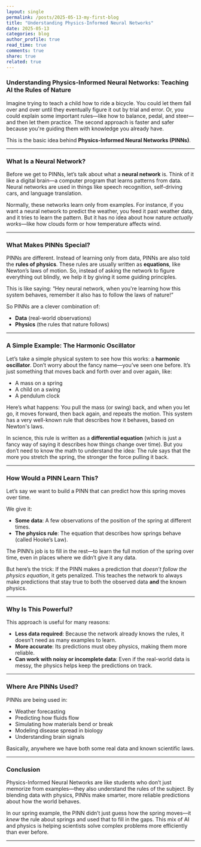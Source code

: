 ```yaml
---
layout: single
permalink: /posts/2025-05-13-my-first-blog
title: "Understanding Physics-Informed Neural Networks"
date: 2025-05-13
categories: blog
author_profile: true
read_time: true
comments: true
share: true
related: true
---
```



### **Understanding Physics-Informed Neural Networks: Teaching AI the Rules of Nature**

Imagine trying to teach a child how to ride a bicycle. You could let them fall over and over until they eventually figure it out by trial and error. Or, you could explain some important rules—like how to balance, pedal, and steer—and then let them practice. The second approach is faster and safer because you're guiding them with knowledge you already have.

This is the basic idea behind **Physics-Informed Neural Networks (PINNs)**.

---

### **What Is a Neural Network?**

Before we get to PINNs, let’s talk about what a **neural network** is. Think of it like a digital brain—a computer program that learns patterns from data. Neural networks are used in things like speech recognition, self-driving cars, and language translation.

Normally, these networks learn only from examples. For instance, if you want a neural network to predict the weather, you feed it past weather data, and it tries to learn the pattern. But it has no idea about how nature *actually works*—like how clouds form or how temperature affects wind.

---

### **What Makes PINNs Special?**

PINNs are different. Instead of learning only from data, PINNs are also told the **rules of physics**. These rules are usually written as **equations**, like Newton’s laws of motion. So, instead of asking the network to figure everything out blindly, we help it by giving it some guiding principles.

This is like saying: “Hey neural network, when you're learning how this system behaves, remember it also has to follow the laws of nature!”

So PINNs are a clever combination of:

* **Data** (real-world observations)
* **Physics** (the rules that nature follows)

---

### **A Simple Example: The Harmonic Oscillator**

Let’s take a simple physical system to see how this works: a **harmonic oscillator**. Don’t worry about the fancy name—you’ve seen one before. It’s just something that moves back and forth over and over again, like:

* A mass on a spring
* A child on a swing
* A pendulum clock

Here’s what happens: You pull the mass (or swing) back, and when you let go, it moves forward, then back again, and repeats the motion. This system has a very well-known rule that describes how it behaves, based on Newton's laws.

In science, this rule is written as a **differential equation** (which is just a fancy way of saying it describes how things change over time). But you don’t need to know the math to understand the idea: The rule says that the more you stretch the spring, the stronger the force pulling it back.

---

### **How Would a PINN Learn This?**

Let’s say we want to build a PINN that can predict how this spring moves over time.

We give it:

* **Some data**: A few observations of the position of the spring at different times.
* **The physics rule**: The equation that describes how springs behave (called Hooke’s Law).

The PINN’s job is to fill in the rest—to learn the full motion of the spring over time, even in places where we didn’t give it any data.

But here’s the trick: If the PINN makes a prediction that *doesn’t follow the physics equation*, it gets penalized. This teaches the network to always make predictions that stay true to both the observed data **and** the known physics.

---

### **Why Is This Powerful?**

This approach is useful for many reasons:

* **Less data required**: Because the network already knows the rules, it doesn’t need as many examples to learn.
* **More accurate**: Its predictions must obey physics, making them more reliable.
* **Can work with noisy or incomplete data**: Even if the real-world data is messy, the physics helps keep the predictions on track.

---

### **Where Are PINNs Used?**

PINNs are being used in:

* Weather forecasting
* Predicting how fluids flow
* Simulating how materials bend or break
* Modeling disease spread in biology
* Understanding brain signals

Basically, anywhere we have both some real data and known scientific laws.

---

### **Conclusion**

Physics-Informed Neural Networks are like students who don’t just memorize from examples—they also understand the rules of the subject. By blending data with physics, PINNs make smarter, more reliable predictions about how the world behaves.

In our spring example, the PINN didn’t just guess how the spring moves—it *knew* the rule about springs and used that to fill in the gaps. This mix of AI and physics is helping scientists solve complex problems more efficiently than ever before.

---
